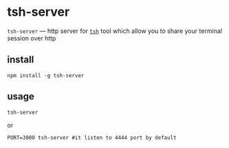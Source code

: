 # tsh-server

`tsh-server` — http server for [`tsh`](https://github.com/wtfil/tsh) tool which allow you to share your terminal session over http

## install

	npm install -g tsh-server

## usage

	tsh-server

or

	PORT=3000 tsh-server #it listen to 4444 port by default
